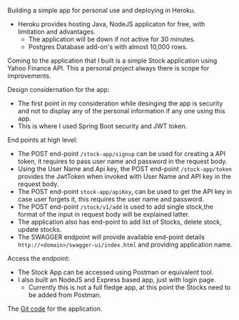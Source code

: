 Building a simple app for personal use and deploying in Heroku.

 - Heroku provides hosting Java, NodeJS applicaton for free, with limitation and advantages.
   - The application will be down if not active for 30 minutes.
   - Postgres Database add-on's with almost 10,000 rows. 
   
 Coming to the application that I built is a simple Stock application using Yahoo Finance API. This a personal project always there is scope for improvements.
 
 Design considernation for the app:
 
  - The first point in my consideration while desinging the app is security and not to display any of the personal information if any one using this app.
  - This is where I used Spring Boot security and JWT token.

End points at high level:

 - The POST end-point `/stock-app/signup` can be used for creating a API token, it requires to pass user name and password in the request body.
 - Using the User Name and Api key, the POST end-point `/stock-app/token` provides the JwtToken when invoked with User Name and API key in the request body.
 - The POST end-point `stock-app/apiKey`, can be used to get the API key in case user forgets it, this requires the user name and password.
 - The POST end-point `/stock/v1/add` is used to add single stock,the format of the input in request body will be explained latter.
 - The application also has end-point to add list of Stocks, delete stock, update stocks.
 - The SWAGGER endpoint will provide available end-point details `http://<domain>/swagger-ui/index.html` and providing application name.

Access the endpoint:
  - The Stock App can be accessed using Postman or equivalent tool.
  - I also built an NodeJS and Express based app, just with login page.
      - Currently this is not a full fledge app, at this point the Stocks need to be added from Postman.
      
The [Git code](https://github.com/thirumurthis/stock-api#readme) for the application.

